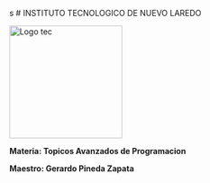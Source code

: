 s # INSTITUTO TECNOLOGICO DE NUEVO LAREDO
 <p align="left">
<img src="https://lh3.googleusercontent.com/proxy/3x81SaVjGRurdYBltLH3_TFik8ONPRZR6nmuPqH1nwzIrgUf0Rnq0fgnWwLVltmXEnZMIpyCE7gbzI6swKkvNN28LO0ZsSVqfUrAUW-b_x5FaXw" alt="Logo tec" width="200" height="200" >
</p>

**Materia: Topicos Avanzados de Programacion**

**Maestro: Gerardo Pineda Zapata**